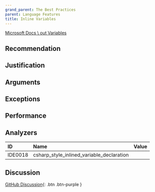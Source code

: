 ```yaml
---
grand_parent: The Best Practices
parent: Language Features
title: Inline Variables
---
```


[Microsoft Docs \ out Variables](https://docs.microsoft.com/dotnet/csharp/whats-new/csharp-7#out-variables)

## Recommendation

## Justification

## Arguments

## Exceptions

## Performance

## Analyzers

| ID | Name | Value
|:-|:-|:-|
| IDE0018 | csharp_style_inlined_variable_declaration | |

## Discussion

[GitHub Discussion](){: .btn .btn-purple }
